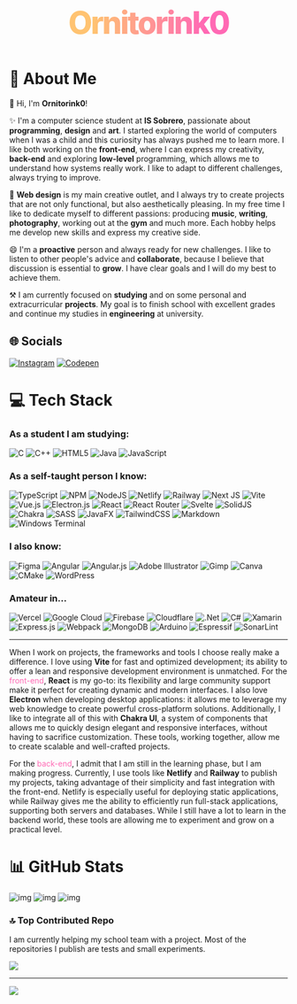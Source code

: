 <style>
    @import url('https://fonts.googleapis.com/css2?family=Inter:wght@400;800&display=swap');
    .logo {
        font-family: 'Inter', sans-serif;
        font-size: 5em;
        font-weight: 800;
        background: linear-gradient(90deg, #FFC371 30%, #FF69B4 70%);
        -webkit-background-clip: text;
        -webkit-text-fill-color: transparent;
        background-clip: text;
        text-fill-color: transparent;
        text-align: center;
        margin: 1em 0;
        line-height: 1em;
        letter-spacing: -0.05em;
        user-select: none;
        transition: all 0.3s ease;
    }
    .logo:hover {
        transform: scale(1.1);
    }
    .logo:active {
        transform: scale(0.9);
    }

    .keyword {
        color: #ff69b4;
    }

    @media (max-width: 1024px) {
        .logo {
            font-size: 4em;
        }
    }

    @media (max-width: 768px) {
        .logo {
            font-size: 3em;
        }
    }
</style>

<div class="logo">Ornitorink0</div>

# 💫 About Me

👋 Hi, I'm <b>Ornitorink0</b>!

✨ I'm a computer science student at **IS Sobrero**, passionate about **programming**, **design** and **art**. I started exploring the world of computers when I was a child and this curiosity has always pushed me to learn more. I like both working on the **front-end**, where I can express my creativity, **back-end** and exploring **low-level** programming, which allows me to understand how systems really work. I like to adapt to different challenges, always trying to improve.

🎨 **Web design** is my main creative outlet, and I always try to create projects that are not only functional, but also aesthetically pleasing. In my free time I like to dedicate myself to different passions: producing **music**, **writing**, **photography**, working out at the **gym** and much more. Each hobby helps me develop new skills and express my creative side.

😄 I'm a **proactive** person and always ready for new challenges. I like to listen to other people's advice and **collaborate**, because I believe that discussion is essential to **grow**. I have clear goals and I will do my best to achieve them.

⚒️ I am currently focused on **studying** and on some personal and extracurricular **projects**. My goal is to finish school with excellent grades and continue my studies in **engineering** at university.

## 🌐 Socials

[![Instagram](https://img.shields.io/badge/Instagram-%23E4405F.svg?style=for-the-badge&logo=instagram&logoColor=white)](https://instagram.com/gurryyy__) [![Codepen](https://img.shields.io/badge/Codepen-000000?style=for-the-badge&logo=codepen&logoColor=white)](https://codepen.io/Ornitorink0)

# 💻 Tech Stack

### As a student I am studying:

![C](https://img.shields.io/badge/c-%2300599C.svg?style=for-the-badge&logo=c&logoColor=white)
![C++](https://img.shields.io/badge/c++-%2300599C.svg?style=for-the-badge&logo=c%2B%2B&logoColor=white)
![HTML5](https://img.shields.io/badge/html5-%23E34F26.svg?style=for-the-badge&logo=html5&logoColor=white)
![Java](https://img.shields.io/badge/java-%23ED8B00.svg?style=for-the-badge&logo=openjdk&logoColor=white)
![JavaScript](https://img.shields.io/badge/javascript-%23323330.svg?style=for-the-badge&logo=javascript&logoColor=%23F7DF1E)

### As a self-taught person I know:

![TypeScript](https://img.shields.io/badge/typescript-%23007ACC.svg?style=for-the-badge&logo=typescript&logoColor=white)
![NPM](https://img.shields.io/badge/NPM-%23CB3837.svg?style=for-the-badge&logo=npm&logoColor=white)
![NodeJS](https://img.shields.io/badge/node.js-6DA55F?style=for-the-badge&logo=node.js&logoColor=white)
![Netlify](https://img.shields.io/badge/Netlify-00C7B7?style=for-the-badge&logo=netlify&logoColor=white)
![Railway](https://img.shields.io/badge/Railway-111111?style=for-the-badge&logo=railway&logoColor=white)
![Next JS](https://img.shields.io/badge/Next-black?style=for-the-badge&logo=next.js&logoColor=white)
![Vite](https://img.shields.io/badge/vite-%23646CFF.svg?style=for-the-badge&logo=vite&logoColor=white)
![Vue.js](https://img.shields.io/badge/vue.js-%2335495e.svg?style=for-the-badge&logo=vuedotjs&logoColor=%234FC08D)
![Electron.js](https://img.shields.io/badge/Electron-191970?style=for-the-badge&logo=Electron&logoColor=white)
![React](https://img.shields.io/badge/react-%2320232a.svg?style=for-the-badge&logo=react&logoColor=%2361DAFB)
![React Router](https://img.shields.io/badge/React_Router-CA4245?style=for-the-badge&logo=react-router&logoColor=white)
![Svelte](https://img.shields.io/badge/svelte-%23f1413d.svg?style=for-the-badge&logo=svelte&logoColor=white)
![SolidJS](https://img.shields.io/badge/SolidJS-2c4f7c?style=for-the-badge&logo=solid&logoColor=c8c9cb)
![Chakra](https://img.shields.io/badge/chakra-%234ED1C5.svg?style=for-the-badge&logo=chakraui&logoColor=white)
![SASS](https://img.shields.io/badge/SASS-hotpink.svg?style=for-the-badge&logo=SASS&logoColor=white)
![JavaFX](https://img.shields.io/badge/javafx-%23FF0000.svg?style=for-the-badge&logo=javafx&logoColor=white)
![TailwindCSS](https://img.shields.io/badge/tailwindcss-%2338B2AC.svg?style=for-the-badge&logo=tailwind-css&logoColor=white)
![Markdown](https://img.shields.io/badge/markdown-%23000000.svg?style=for-the-badge&logo=markdown&logoColor=white)
![Windows Terminal](https://img.shields.io/badge/Windows%20Terminal-%234D4D4D.svg?style=for-the-badge&logo=windows-terminal&logoColor=white)

### I also know:

![Figma](https://img.shields.io/badge/figma-%23F24E1E.svg?style=for-the-badge&logo=figma&logoColor=white)
![Angular](https://img.shields.io/badge/angular-%23DD0031.svg?style=for-the-badge&logo=angular&logoColor=white)
![Angular.js](https://img.shields.io/badge/angular.js-%23E23237.svg?style=for-the-badge&logo=angularjs&logoColor=white)
![Adobe Illustrator](https://img.shields.io/badge/adobe%20illustrator-%23FF9A00.svg?style=for-the-badge&logo=adobe%20illustrator&logoColor=white)
![Gimp](https://img.shields.io/badge/Gimp-657D8B?style=for-the-badge&logo=gimp&logoColor=FFFFFF)
![Canva](https://img.shields.io/badge/Canva-%2300C4CC.svg?style=for-the-badge&logo=Canva&logoColor=white)
![CMake](https://img.shields.io/badge/CMake-%23008FBA.svg?style=for-the-badge&logo=cmake&logoColor=white)
![WordPress](https://img.shields.io/badge/WordPress-%23117AC9.svg?style=for-the-badge&logo=WordPress&logoColor=white)

### Amateur in...

![Vercel](https://img.shields.io/badge/vercel-%23000000.svg?style=for-the-badge&logo=vercel&logoColor=white)
![Google Cloud](https://img.shields.io/badge/GoogleCloud-%234285F4.svg?style=for-the-badge&logo=google-cloud&logoColor=white)
![Firebase](https://img.shields.io/badge/firebase-a08021?style=for-the-badge&logo=firebase&logoColor=ffcd34)
![Cloudflare](https://img.shields.io/badge/Cloudflare-F38020?style=for-the-badge&logo=Cloudflare&logoColor=white)
![.Net](https://img.shields.io/badge/.NET-5C2D91?style=for-the-badge&logo=.net&logoColor=white)
![C#](https://img.shields.io/badge/c%23-%23239120.svg?style=for-the-badge&logo=csharp&logoColor=white)
![Xamarin](https://img.shields.io/badge/Xamarin-3199DC?style=for-the-badge&logo=xamarin&logoColor=white)
![Express.js](https://img.shields.io/badge/express.js-%23404d59.svg?style=for-the-badge&logo=express&logoColor=%2361DAFB)
![Webpack](https://img.shields.io/badge/webpack-%238DD6F9.svg?style=for-the-badge&logo=webpack&logoColor=black)
![MongoDB](https://img.shields.io/badge/MongoDB-%234ea94b.svg?style=for-the-badge&logo=mongodb&logoColor=white)
![Arduino](https://img.shields.io/badge/-Arduino-00979D?style=for-the-badge&logo=Arduino&logoColor=white)
![Espressif](https://img.shields.io/badge/espressif-E7352C.svg?style=for-the-badge&logo=espressif&logoColor=white)
![SonarLint](https://img.shields.io/badge/SonarLint-CB2029?style=for-the-badge&logo=SONARLINT&logoColor=white)

---

When I work on projects, the frameworks and tools I choose really make a difference. I love using **Vite** for fast and optimized development; its ability to offer a lean and responsive development environment is unmatched. For the <span class="keyword">front-end</span>, **React** is my go-to: its flexibility and large community support make it perfect for creating dynamic and modern interfaces. I also love **Electron** when developing desktop applications: it allows me to leverage my web knowledge to create powerful cross-platform solutions. Additionally, I like to integrate all of this with **Chakra UI**, a system of components that allows me to quickly design elegant and responsive interfaces, without having to sacrifice customization. These tools, working together, allow me to create scalable and well-crafted projects.

For the <span class="keyword">back-end</span>, I admit that I am still in the learning phase, but I am making progress. Currently, I use tools like **Netlify** and **Railway** to publish my projects, taking advantage of their simplicity and fast integration with the front-end. Netlify is especially useful for deploying static applications, while Railway gives me the ability to efficiently run full-stack applications, supporting both servers and databases. While I still have a lot to learn in the backend world, these tools are allowing me to experiment and grow on a practical level.

# 📊 GitHub Stats

![img](https://github-readme-stats.vercel.app/api?username=Ornitorink0&theme=dark&hide_border=true&show_icons=true&locale=en)
![img](https://github-readme-streak-stats.herokuapp.com/?user=Ornitorink0&theme=dark&hide_border=true)
![img](https://github-readme-stats.vercel.app/api/top-langs/?username=Ornitorink0&theme=dark&hide_border=true&include_all_commits=true&count_private=false&layout=compact)

### 🔝 Top Contributed Repo

I am currently helping my school team with a project. Most of the repositories I publish are tests and small experiments.

![](https://github-contributor-stats.vercel.app/api?username=Ornitorink0&limit=5&theme=dark&combine_all_yearly_contributions=true)

---

[![](https://visitcount.itsvg.in/api?id=Ornitorink0&icon=0&color=9)](https://visitcount.itsvg.in)

<!-- Proudly created with GPRM ( https://gprm.itsvg.in ) -->
